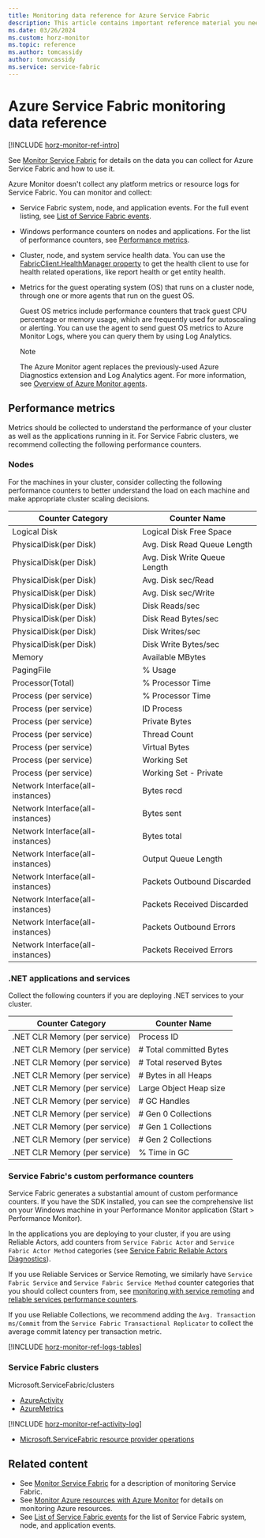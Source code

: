```yaml
---
title: Monitoring data reference for Azure Service Fabric
description: This article contains important reference material you need when you monitor Service Fabric.
ms.date: 03/26/2024
ms.custom: horz-monitor
ms.topic: reference
ms.author: tomcassidy
author: tomvcassidy
ms.service: service-fabric
---
```


# Azure Service Fabric monitoring data reference

[!INCLUDE [horz-monitor-ref-intro](~/reusable-content/ce-skilling/azure/includes/azure-monitor/horizontals/horz-monitor-ref-intro.md)]

See [Monitor Service Fabric](monitor-service-fabric.md) for details on the data you can collect for Azure Service Fabric and how to use it.

Azure Monitor doesn't collect any platform metrics or resource logs for Service Fabric. You can monitor and collect:

- Service Fabric system, node, and application events. For the full event listing, see [List of Service Fabric events](service-fabric-diagnostics-event-generation-operational.md).
- Windows performance counters on nodes and applications. For the list of performance counters, see [Performance metrics](#performance-metrics).
- Cluster, node, and system service health data. You can use the [FabricClient.HealthManager property](/dotnet/api/system.fabric.fabricclient.healthmanager) to get the health client to use for health related operations, like report health or get entity health.
- Metrics for the guest operating system (OS) that runs on a cluster node, through one or more agents that run on the guest OS.

  Guest OS metrics include performance counters that track guest CPU percentage or memory usage, which are frequently used for autoscaling or alerting. You can use the agent to send guest OS metrics to Azure Monitor Logs, where you can query them by using Log Analytics.

  > [!NOTE]
  > The Azure Monitor agent replaces the previously-used Azure Diagnostics extension and Log Analytics agent. For more information, see [Overview of Azure Monitor agents](/azure/azure-monitor/agents/agents-overview).

## Performance metrics

Metrics should be collected to understand the performance of your cluster as well as the applications running in it. For Service Fabric clusters, we recommend collecting the following performance counters.

### Nodes

For the machines in your cluster, consider collecting the following performance counters to better understand the load on each machine and make appropriate cluster scaling decisions.

| Counter Category | Counter Name |
| --- | --- |
| Logical Disk | Logical Disk Free Space |
| PhysicalDisk(per Disk) | Avg. Disk Read Queue Length |
| PhysicalDisk(per Disk) | Avg. Disk Write Queue Length |
| PhysicalDisk(per Disk) | Avg. Disk sec/Read |
| PhysicalDisk(per Disk) | Avg. Disk sec/Write |
| PhysicalDisk(per Disk) | Disk Reads/sec |
| PhysicalDisk(per Disk) | Disk Read Bytes/sec |
| PhysicalDisk(per Disk) | Disk Writes/sec |
| PhysicalDisk(per Disk) | Disk Write Bytes/sec |
| Memory | Available MBytes |
| PagingFile | % Usage |
| Processor(Total) | % Processor Time |
| Process (per service) | % Processor Time |
| Process (per service) | ID Process |
| Process (per service) | Private Bytes |
| Process (per service) | Thread Count |
| Process (per service) | Virtual Bytes |
| Process (per service) | Working Set |
| Process (per service) | Working Set - Private |
| Network Interface(all-instances) | Bytes recd |
| Network Interface(all-instances) | Bytes sent |
| Network Interface(all-instances) | Bytes total |
| Network Interface(all-instances) | Output Queue Length |
| Network Interface(all-instances) | Packets Outbound Discarded |
| Network Interface(all-instances) | Packets Received Discarded |
| Network Interface(all-instances) | Packets Outbound Errors |
| Network Interface(all-instances) | Packets Received Errors |

### .NET applications and services

Collect the following counters if you are deploying .NET services to your cluster. 

| Counter Category | Counter Name |
| --- | --- |
| .NET CLR Memory (per service) | Process ID |
| .NET CLR Memory (per service) | # Total committed Bytes |
| .NET CLR Memory (per service) | # Total reserved Bytes |
| .NET CLR Memory (per service) | # Bytes in all Heaps |
| .NET CLR Memory (per service) | Large Object Heap size |
| .NET CLR Memory (per service) | # GC Handles |
| .NET CLR Memory (per service) | # Gen 0 Collections |
| .NET CLR Memory (per service) | # Gen 1 Collections |
| .NET CLR Memory (per service) | # Gen 2 Collections |
| .NET CLR Memory (per service) | % Time in GC |

### Service Fabric's custom performance counters

Service Fabric generates a substantial amount of custom performance counters. If you have the SDK installed, you can see the comprehensive list on your Windows machine in your Performance Monitor application (Start > Performance Monitor).

In the applications you are deploying to your cluster, if you are using Reliable Actors, add counters from `Service Fabric Actor` and `Service Fabric Actor Method` categories (see [Service Fabric Reliable Actors Diagnostics](service-fabric-reliable-actors-diagnostics.md)).

If you use Reliable Services or Service Remoting, we similarly have `Service Fabric Service` and `Service Fabric Service Method` counter categories that you should collect counters from, see [monitoring with service remoting](service-fabric-reliable-serviceremoting-diagnostics.md) and [reliable services performance counters](service-fabric-reliable-services-diagnostics.md#performance-counters).

If you use Reliable Collections, we recommend adding the `Avg. Transaction ms/Commit` from the `Service Fabric Transactional Replicator` to collect the average commit latency per transaction metric.

[!INCLUDE [horz-monitor-ref-logs-tables](~/reusable-content/ce-skilling/azure/includes/azure-monitor/horizontals/horz-monitor-ref-logs-tables.md)]

### Service Fabric clusters
Microsoft.ServiceFabric/clusters

- [AzureActivity](/azure/azure-monitor/reference/tables/AzureActivity#columns)
- [AzureMetrics](/azure/azure-monitor/reference/tables/AzureMetrics#columns)

[!INCLUDE [horz-monitor-ref-activity-log](~/reusable-content/ce-skilling/azure/includes/azure-monitor/horizontals/horz-monitor-ref-activity-log.md)]

- [Microsoft.ServiceFabric resource provider operations](/azure/role-based-access-control/permissions/compute#microsoftservicefabric)

## Related content

- See [Monitor Service Fabric](monitor-service-fabric.md) for a description of monitoring Service Fabric.
- See [Monitor Azure resources with Azure Monitor](/azure/azure-monitor/essentials/monitor-azure-resource) for details on monitoring Azure resources.
- See [List of Service Fabric events](service-fabric-diagnostics-event-generation-operational.md) for the list of Service Fabric system, node, and application events.
